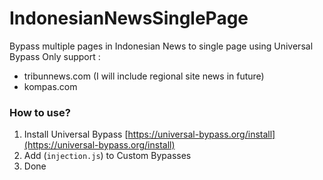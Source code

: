 # IndonesianNewsSinglePage
Bypass multiple pages in Indonesian News to single page using Universal Bypass
Only support :
* tribunnews.com (I will include regional site news in future)
* kompas.com

### How to use?
1. Install Universal Bypass [https://universal-bypass.org/install](https://universal-bypass.org/install)
2. Add (`injection.js`) to Custom Bypasses
3. Done
